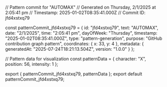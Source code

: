 // Pattern commit for "AUTOMAX"
// Generated on Thursday, 2/1/2025 at 2:05:41 pm
// Timestamp: 2025-01-02T08:35:41.000Z
// Commit ID: jfd4xstxq79

const patternCommit_jfd4xstxq79 = {
  id: "jfd4xstxq79",
  text: "AUTOMAX",
  date: "2/1/2025",
  time: "2:05:41 pm",
  dayOfWeek: "Thursday",
  timestamp: "2025-01-02T08:35:41.000Z",
  type: "pattern-generation",
  purpose: "GitHub contribution graph pattern",
  coordinates: {
    x: 33,
    y: 4
  },
  metadata: {
    generatedAt: "2025-07-24T18:21:13.504Z",
    version: "1.0.0"
  }
};

// Pattern data for visualization
const patternData = {
  character: "X",
  position: 56,
  intensity: 1
};

export { patternCommit_jfd4xstxq79, patternData };
export default patternCommit_jfd4xstxq79;
